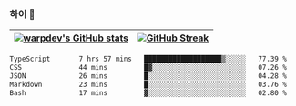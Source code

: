 
### 하이 👋
[![warpdev's GitHub stats](https://github-readme-stats.vercel.app/api?username=warpdev&show_icons=true&theme=vue-dark)](#) |[![GitHub Streak](https://github-readme-streak-stats.herokuapp.com/?user=warpdev&theme=dark)](#)
--- | --- |
<!--START_SECTION:waka-->

```txt
TypeScript       7 hrs 57 mins   ███████████████████▒░░░░░   77.39 %
CSS              44 mins         █▓░░░░░░░░░░░░░░░░░░░░░░░   07.26 %
JSON             26 mins         █░░░░░░░░░░░░░░░░░░░░░░░░   04.28 %
Markdown         23 mins         █░░░░░░░░░░░░░░░░░░░░░░░░   03.76 %
Bash             17 mins         ▓░░░░░░░░░░░░░░░░░░░░░░░░   02.80 %
```

<!--END_SECTION:waka-->

<!--
**warpdev/warpdev** is a ✨ _special_ ✨ repository because its `README.md` (this file) appears on your GitHub profile.

Here are some ideas to get you started:

- 🔭 I’m currently working on ...
- 🌱 I’m currently learning ...
- 👯 I’m looking to collaborate on ...
- 🤔 I’m looking for help with ...
- 💬 Ask me about ...
- 📫 How to reach me: ...
- 😄 Pronouns: ...
- ⚡ Fun fact: ...
-->
